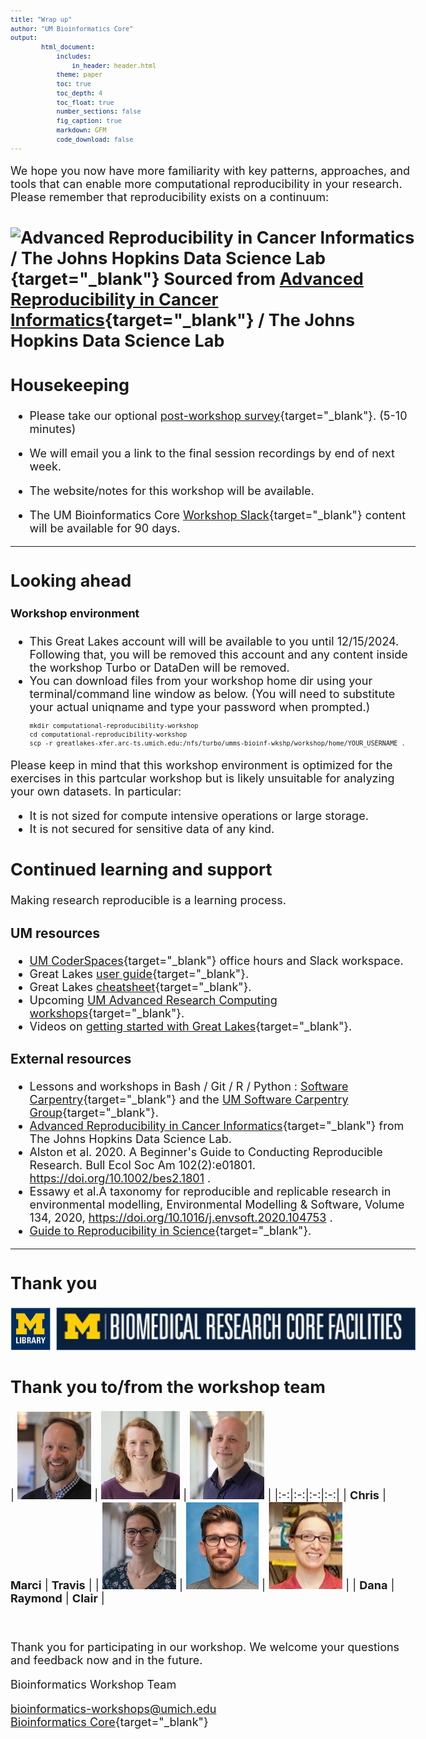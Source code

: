 ```yaml
---
title: "Wrap up"
author: "UM Bioinformatics Core"
output:
        html_document:
            includes:
                in_header: header.html
            theme: paper
            toc: true
            toc_depth: 4
            toc_float: true
            number_sections: false
            fig_caption: true
            markdown: GFM
            code_download: false
---
```


<style type="text/css">

body, td {
   font-size: 18px;
}
code.r{
  font-size: 12px;
}
pre {
  font-size: 12px
}

</style>

We hope you now have more familiarity with key patterns, approaches, and tools
that can enable more computational reproducibility in your research. Please remember that reproducibility exists on a continuum:

![Advanced Reproducibility in Cancer Informatics / The Johns Hopkins Data Science Lab
](images/Module99_continuum.png){target="_blank"}
Sourced from [Advanced Reproducibility in Cancer Informatics](https://jhudatascience.org/Adv_Reproducibility_in_Cancer_Informatics/index.html){target="_blank"} / The Johns Hopkins Data Science Lab
---

## Housekeeping

- Please take our optional [post-workshop survey](https://forms.gle/rmV7J3MURWFeWGSc6){target="_blank"}. (5-10 minutes)

- We will email you a link to the final session recordings by end of next week.

- The website/notes for this workshop will be available.

- The UM Bioinformatics Core [Workshop Slack](https://umbioinfcoreworkshops.slack.com){target="_blank"} content will be available
  for 90 days.

---

## Looking ahead

#### Workshop environment
- This Great Lakes account will will be available to you until 12/15/2024. 
  Following that, you will be removed this account and any content inside the 
  workshop Turbo or DataDen will be removed.
- You can download files from your workshop home dir using your terminal/command line window as below. 
  (You will need to substitute your actual uniqname and type your password when prompted.)
  ```
  mkdir computational-reproducibility-workshop
  cd computational-reproducibility-workshop
  scp -r greatlakes-xfer.arc-ts.umich.edu:/nfs/turbo/umms-bioinf-wkshp/workshop/home/YOUR_USERNAME .
  ```
Please keep in mind that this workshop environment is optimized for the
exercises in this partcular workshop but is likely unsuitable for analyzing
your own datasets. In particular:

- It is not sized for compute intensive operations or large storage.
- It is not secured for sensitive data of any kind.

## Continued learning and support

Making research reproducible is a learning process.

### UM resources

- [UM CoderSpaces](https://datascience.isr.umich.edu/events/coderspaces/){target="_blank"} office hours and Slack workspace.
- Great Lakes [user guide](https://documentation.its.umich.edu/arc-hpc/greatlakes/user-guide){target="_blank"}.
- Great Lakes [cheatsheet](https://docs.google.com/document/d/1wsr3yzkkojUMBCCneCz-l413xBzU-SZFAqcFrAAjttk/edit?tab=t.0#heading=h.kquo6lavnl0f){target="_blank"}.
- Upcoming [UM Advanced Research Computing workshops](https://ttc.iss.lsa.umich.edu/ttc/sessions/tag/arc/){target="_blank"}.
- Videos on [getting started with Great Lakes](https://www.mivideo.it.umich.edu/channel/ARC-TS%2BTraining/181860561/){target="_blank"}.
  

### External resources

- Lessons and workshops in Bash / Git / R / Python : [Software Carpentry](https://software-carpentry.org/lessons/){target="_blank"} 
  and the [UM Software Carpentry Group](https://umcarpentries.org/){target="_blank"}.
- [Advanced Reproducibility in Cancer Informatics](https://jhudatascience.org/Adv_Reproducibility_in_Cancer_Informatics/index.html){target="_blank"} from The Johns Hopkins Data Science Lab.
- Alston et al. 2020. A Beginner's Guide to Conducting Reproducible Research. Bull Ecol Soc Am 102(2):e01801. https://doi.org/10.1002/bes2.1801 .
- Essawy et al.A taxonomy for reproducible and replicable research in environmental modelling, Environmental Modelling & Software, Volume 134, 2020, https://doi.org/10.1016/j.envsoft.2020.104753 .
- [Guide to Reproducibility in Science](https://ropensci-archive.github.io/reproducibility-guide/){target="_blank"}.

---

## Thank you

![Sponsors](images/intro/sponsor_logos.png)

## Thank you to/from the workshop team
| ![](images/headshots/headshot_cgates.jpg) | ![](images/headshots/headshot_mbradenb.jpg) | ![](images/headshots/headshot_trsaari.jpg) |
|:-:|:-:|:-:|:-:|
| **Chris** | **Marci** | **Travis** |
| ![](images/headshots/headshot_damki.jpg) | ![](images/headshots/headshot_rcavalca.jpg) | ![](images/headshots/headshot_clairis.jpg) | 
| **Dana** | **Raymond** | **Clair** | 

<br/>


Thank you for participating in our workshop. We welcome your questions and feedback now and in the future.

Bioinformatics Workshop Team

[bioinformatics-workshops@umich.edu](mailto:bioinformatics-workshops@umich.edu) <br/>
[Bioinformatics Core](https://medresearch.umich.edu/office-research/about-office-research/biomedical-research-core-facilities/bioinformatics-core){target="_blank"}
